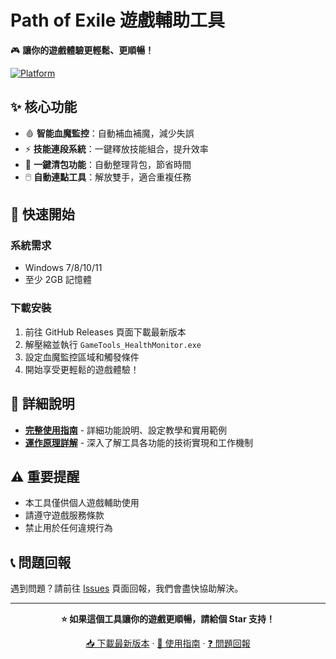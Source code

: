 # Path of Exile 遊戲輔助工具

🎮 **讓你的遊戲體驗更輕鬆、更順暢！**

[![Platform](https://img.shields.io/badge/Platform-Windows-lightgrey.svg)](https://www.microsoft.com/windows)

## ✨ 核心功能

- 🩸 **智能血魔監控**：自動補血補魔，減少失誤
- ⚡ **技能連段系統**：一鍵釋放技能組合，提升效率
- 🎒 **一鍵清包功能**：自動整理背包，節省時間
- 🖱️ **自動連點工具**：解放雙手，適合重複任務

## 🚀 快速開始

### 系統需求
- Windows 7/8/10/11
- 至少 2GB 記憶體

### 下載安裝
1. 前往 GitHub Releases 頁面下載最新版本
2. 解壓縮並執行 `GameTools_HealthMonitor.exe`
3. 設定血魔監控區域和觸發條件
4. 開始享受更輕鬆的遊戲體驗！

## 📖 詳細說明

- **[完整使用指南](docs/使用指南.md)** - 詳細功能說明、設定教學和實用範例
- **[運作原理詳解](docs/運作原理.md)** - 深入了解工具各功能的技術實現和工作機制

## ⚠️ 重要提醒

- 本工具僅供個人遊戲輔助使用
- 請遵守遊戲服務條款
- 禁止用於任何違規行為

## 📞 問題回報

遇到問題？請前往 [Issues](../../issues) 頁面回報，我們會盡快協助解決。

---

<div align="center">

**⭐ 如果這個工具讓你的遊戲更順暢，請給個 Star 支持！**

[📥 下載最新版本](../../releases/latest) · [📖 使用指南](docs/使用指南.md) · [❓ 問題回報](../../issues)


</div>



